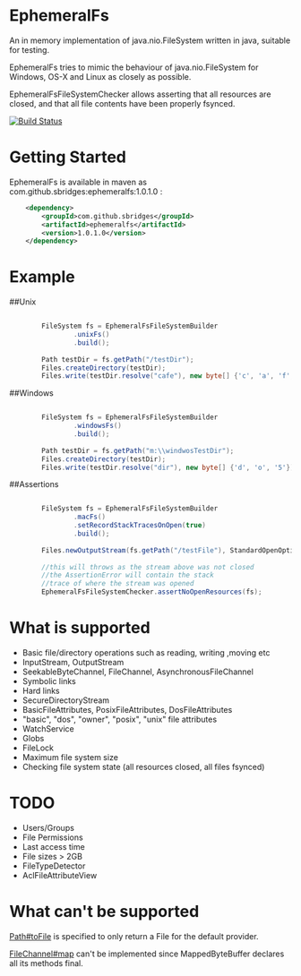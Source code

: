 EphemeralFs
==========

An in memory implementation of java.nio.FileSystem written in java, suitable for testing.

EphemeralFs tries to mimic the behaviour of java.nio.FileSystem for Windows, OS-X and Linux as closely as possible.

EphemeralFsFileSystemChecker allows asserting that all resources are closed, and that all file contents have been properly fsynced. 

[![Build Status](https://travis-ci.org/sbridges/ephemeralfs.png?branch=master)](https://travis-ci.org/sbridges/ephemeralfs) 

Getting Started
===============

EphemeralFs is available in maven as com.github.sbridges:ephemeralfs:1.0.1.0 :


```xml
	<dependency>
	    <groupId>com.github.sbridges</groupId>
	    <artifactId>ephemeralfs</artifactId>
	    <version>1.0.1.0</version>
	</dependency>
```

Example
=======

##Unix

```java

        FileSystem fs = EphemeralFsFileSystemBuilder
                .unixFs()
                .build();
                
        Path testDir = fs.getPath("/testDir");
        Files.createDirectory(testDir);
        Files.write(testDir.resolve("cafe"), new byte[] {'c', 'a', 'f', 'e'});
```

##Windows

```java

        FileSystem fs = EphemeralFsFileSystemBuilder
                .windowsFs()
                .build();
        
        Path testDir = fs.getPath("m:\\windwosTestDir");
        Files.createDirectory(testDir);
        Files.write(testDir.resolve("dir"), new byte[] {'d', 'o', '5'});
```


##Assertions 

```java

        FileSystem fs = EphemeralFsFileSystemBuilder
                .macFs()
                .setRecordStackTracesOnOpen(true)
                .build();
        
        Files.newOutputStream(fs.getPath("/testFile"), StandardOpenOption.CREATE);
        
        //this will throws as the stream above was not closed
        //the AssertionError will contain the stack
        //trace of where the stream was opened
        EphemeralFsFileSystemChecker.assertNoOpenResources(fs);    
```

What is supported
=================

* Basic file/directory operations such as reading, writing ,moving etc
* InputStream, OutputStream
* SeekableByteChannel, FileChannel, AsynchronousFileChannel 
* Symbolic links
* Hard links
* SecureDirectoryStream
* BasicFileAttributes, PosixFileAttributes, DosFileAttributes
* "basic", "dos", "owner", "posix", "unix" file attributes
* WatchService
* Globs
* FileLock
* Maximum file system size
* Checking file system state (all resources closed, all files fsynced)

TODO
====

* Users/Groups
* File Permissions
* Last access time
* File sizes > 2GB
* FileTypeDetector
* AclFileAttributeView


What can't be supported
=======================


<a href="http://docs.oracle.com/javase/7/docs/api/java/nio/file/Path.html#toFile()">Path#toFile</a> is specified 
to only return a File for the default provider.

<a href="http://docs.oracle.com/javase/7/docs/api/java/nio/channels/FileChannel.html#map(java.nio.channels.FileChannel.MapMode,%20long,%20long)">FileChannel#map</a> can't be implemented
since MappedByteBuffer declares all its methods final. 


